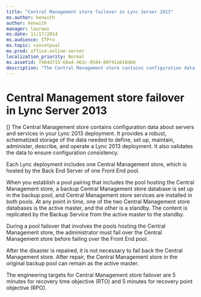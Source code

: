 ```yaml
---
title: "Central Management store failover in Lync Server 2013"
ms.author: kenwith
author: kenwith
manager: laurawi
ms.date: 11/17/2014
ms.audience: ITPro
ms.topic: concetpual
ms.prod: office-online-server
localization_priority: Normal
ms.assetid: f464d715-68a4-462c-9584-00f41ab10db0
description: "The Central Management store contains configuration data about servers and services in your Lync 2013 deployment. It provides a robust, schematized storage of the data needed to define, set up, maintain, administer, describe, and operate a Lync 2013 deployment. It also validates the data to ensure configuration consistency."
---
```


# Central Management store failover in Lync Server 2013
[]
The Central Management store contains configuration data about servers and services in your Lync 2013 deployment. It provides a robust, schematized storage of the data needed to define, set up, maintain, administer, describe, and operate a Lync 2013 deployment. It also validates the data to ensure configuration consistency.
  
Each Lync deployment includes one Central Management store, which is hosted by the Back End Server of one Front End pool. 
  
When you establish a pool pairing that includes the pool hosting the Central Management store, a backup Central Management store database is set up in the backup pool, and Central Management store services are installed in both pools. At any point in time, one of the two Central Management store databases is the active master, and the other is a standby. The content is replicated by the Backup Service from the active master to the standby.
  
During a pool failover that involves the pools hosting the Central Management store, the administrator must fail over the Central Management store before failing over the Front End pool.
  
After the disaster is repaired, it is not necessary to fail back the Central Management store. After repair, the Central Management store in the original backup pool can remain as the active master. 
  
The engineering targets for Central Management store failover are 5 minutes for recovery time objective (RTO) and 5 minutes for recovery point objective (RPO).
  

